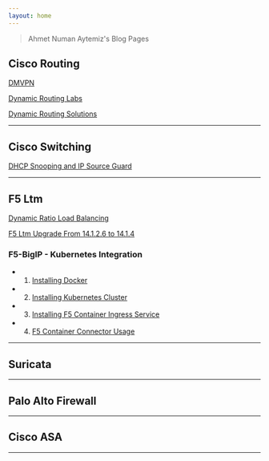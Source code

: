 ```yaml
---
layout: home
---
```


> Ahmet Numan Aytemiz's Blog Pages

## Cisco Routing 

[DMVPN](https://ahmetnuman.github.io/routing/dmvpn/2021/12/08/DMVPN.html)

[Dynamic Routing Labs](https://ahmetnuman.github.io/routing/dynamicrouting/2021/09/01/Dynamic-Routing-Lab.html)

[Dynamic Routing Solutions](https://ahmetnuman.github.io/routing/dynamicrouting/2021/09/01/Dynamic-Routing-Solutions.html)


---

## Cisco Switching

[DHCP Snooping and IP Source Guard](https://ahmetnuman.github.io/switching/dhcpsnooping/2021/09/12/Dhcp-Snoop-Ipsource.html)


---

## F5 Ltm

[Dynamic Ratio Load Balancing](https://ahmetnuman.github.io/f5-bigip/f5-ltm/2021/03/19/f5-upgrade.html)

[F5 Ltm Upgrade From 14.1.2.6 to 14.1.4](https://ahmetnuman.github.io/f5-bigip/f5-ltm/2021/03/19/f5-upgrade.html)

### F5-BigIP - Kubernetes Integration

- 1. [Installing Docker](https://ahmetnuman.github.io/f5-bigip/docker/2021/01/13/Docker-Installation.html)
- 2. [Installing Kubernetes Cluster](https://ahmetnuman.github.io/f5-bigip/kubernetes/2021/01/13/Kuberbetes-Cluster-Installation.html)
- 3. [Installing F5 Container Ingress Service](https://ahmetnuman.github.io/f5-bigip/cis/2021/01/15/Installing-F5-Container-Ingress-Service.html)
- 4. [F5 Container Connector Usage](https://ahmetnuman.github.io/f5-bigip/cis/2021/01/15/Usage-F5-Container-Ingress-Service.html)

---

## Suricata 

---

## Palo Alto Firewall

---

## Cisco ASA

---


